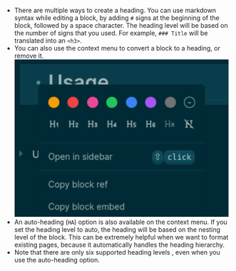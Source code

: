 - There are multiple ways to create a heading. You can use markdown syntax while editing a block, by adding `#` signs at the beginning of the block, followed by a space character. The heading level will be based on the number of signs that you used. For example, `### Title` will be translated into an `<h3>`.
- You can also use the context menu to convert a block to a heading, or remove it.
  ![Screenshot from 2023-02-08 20-29-54.png](../assets/Screenshot_from_2023-02-08_20-29-54_1675881023234_0.png)
- An auto-heading (`HA`) option is also available on the context menu. If you set the heading level to auto, the heading will be based on the nesting level of the block. This can be extremely helpful when we want to format existing pages, because it automatically handles the heading hierarchy.
- Note that there are only six supported heading levels , even when you use the auto-heading option.